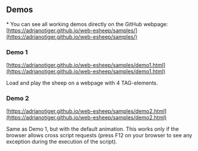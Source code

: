 ## Demos

\* You can see all working demos directly on the GitHub webpage:
[https://adrianotiger.github.io/web-esheep/samples/](https://adrianotiger.github.io/web-esheep/samples/)

### Demo 1
[https://adrianotiger.github.io/web-esheep/samples/demo1.html](https://adrianotiger.github.io/web-esheep/samples/demo1.html)

Load and play the sheep on a webpage with 4 TAG-elements.

### Demo 2
[https://adrianotiger.github.io/web-esheep/samples/demo2.html](https://adrianotiger.github.io/web-esheep/samples/demo2.html)

Same as Demo 1, but with the default animation. This works only if the browser allows cross script requests (press F12 on your browser to see any exception during the execution of the script).
